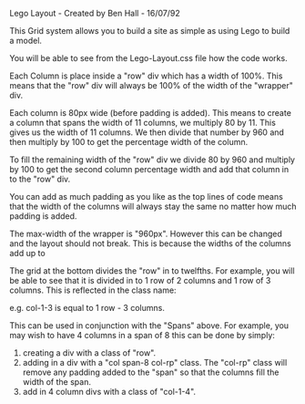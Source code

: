 Lego Layout - Created by Ben Hall - 16/07/92

This Grid system allows you to build a site as simple as using Lego to build a model.

You will be able to see from the Lego-Layout.css file how the code works.

Each Column is place inside a "row" div which has a width of 100%. This means that the "row" div will always be 
100% of the width of the "wrapper" div.

Each column is 80px wide (before padding is added). This means to create a column that spans the width of 11 columns, 
we multiply 80 by 11. This gives us the width of 11 columns. We then divide that number by 960 and then multiply by 100 to
get the percentage width of the column.

To fill the remaining width of the "row" div we divide 80 by 960 and multiply by 100 to get the second column percentage width and add that 
column in to the "row" div.

You can add as much padding as you like as the top lines of code means that the width of the columns will always stay the same no matter how 
much padding is added.

The max-width of the wrapper is "960px". However this can be changed and the layout should not break. This is because the widths of the columns
add up to

The grid at the bottom divides the "row" in to twelfths. For example, you will be able to see that it is divided in to 1 row of 2 columns and 
1 row of 3 columns. This is reflected in the class name:

e.g.
col-1-3 is equal to 1 row - 3 columns.

This can be used in conjunction with the "Spans" above. For example, you may wish to have 4 columns in a span of 8 this can be done by simply:
1. creating a div with a class of "row".
2. adding in a div with a "col span-8 col-rp" class. The "col-rp" class will remove any padding added to the "span" so that the columns fill
   the width of the span.
3. add in 4 column divs with a class of "col-1-4".